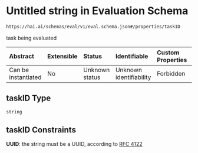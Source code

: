 # Untitled string in Evaluation Schema

```txt
https://hai.ai/schemas/eval/v1/eval.schema.json#/properties/taskID
```

task being evaluated

| Abstract            | Extensible | Status         | Identifiable            | Custom Properties | Additional Properties | Access Restrictions | Defined In                                                                                                   |
| :------------------ | :--------- | :------------- | :---------------------- | :---------------- | :-------------------- | :------------------ | :----------------------------------------------------------------------------------------------------------- |
| Can be instantiated | No         | Unknown status | Unknown identifiability | Forbidden         | Allowed               | none                | [eval.schema.json\*](../../https:/hai.ai/schemas/=./schemas/eval/v1/eval.schema.json "open original schema") |

## taskID Type

`string`

## taskID Constraints

**UUID**: the string must be a UUID, according to [RFC 4122](https://tools.ietf.org/html/rfc4122 "check the specification")
